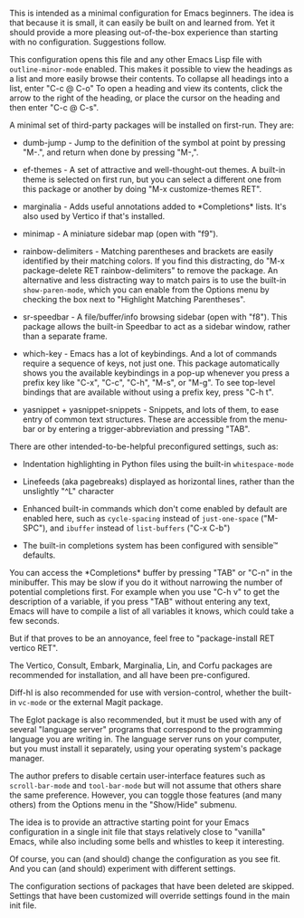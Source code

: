 This is intended as a minimal configuration for Emacs beginners.
The idea is that because it is small, it can easily be built on and
learned from.  Yet it should provide a more pleasing out-of-the-box
experience than starting with no configuration.  Suggestions follow.

This configuration opens this file and any other Emacs Lisp file
with `outline-minor-mode` enabled.  This makes it possible to view
the headings as a list and more easily browse their contents.  To
collapse all headings into a list, enter "C-c @ C-o" To open a
heading and view its contents, click the arrow to the right of the
heading, or place the cursor on the heading and then enter "C-c @
C-s".

A minimal set of third-party packages will be installed on
first-run.  They are:

* dumb-jump - Jump to the definition of the symbol at point by
  pressing "M-.", and return when done by pressing "M-,".

* ef-themes - A set of attractive and well-thought-out themes.  A
  built-in theme is selected on first run, but you can select a
  different one from this package or another by doing "M-x
  customize-themes RET".

* marginalia - Adds useful annotations added to \*Completions\* lists.
  It's also used by Vertico if that's installed.

* minimap - A miniature sidebar map (open with "f9").

* rainbow-delimiters - Matching parentheses and brackets are easily
  identified by their matching colors.  If you find this distracting,
  do "M-x package-delete RET rainbow-delimiters" to remove the
  package.  An alternative and less distracting way to match pairs is
  to use the built-in `show-paren-mode`, which you can enable from the
  Options menu by checking the box next to "Highlight Matching
  Parentheses".

* sr-speedbar - A file/buffer/info browsing sidebar (open with "f8").
  This package allows the built-in Speedbar to act as a sidebar
  window, rather than a separate frame.

* which-key - Emacs has a lot of keybindings.  And a lot of commands
  require a sequence of keys, not just one.  This package
  automatically shows you the available keybindings in a pop-up
  whenever you press a prefix key like "C-x", "C-c", "C-h", "M-s", or
  "M-g".  To see top-level bindings that are available without using a
  prefix key, press "C-h t".
  
* yasnippet + yasnippet-snippets - Snippets, and lots of them, to ease
  entry of common text structures.  These are accessible from the
  menu-bar or by entering a trigger-abbreviation and pressing "TAB".

There are other intended-to-be-helpful preconfigured settings, such
as:

* Indentation highlighting in Python files using the built-in
`whitespace-mode`

* Linefeeds (aka pagebreaks) displayed as horizontal lines, rather
  than the unslightly "^L" character

* Enhanced built-in commands which don't come enabled by default
  are enabled here, such as `cycle-spacing` instead of
  `just-one-space` ("M-SPC"), and `ibuffer` instead of
  `list-buffers` ("C-x C-b")

* The built-in completions system has been configured with sensible™
  defaults.
  
You can access the \*Completions\* buffer by pressing "TAB" or
"C-n" in the minibuffer.  This may be slow if you do it without
narrowing the number of potential completions first.  For example
when you use "C-h v" to get the description of a variable, if you
press "TAB" without entering any text, Emacs will have to compile
a list of all variables it knows, which could take a few seconds.

But if that proves to be an annoyance, feel free to "package-install
RET vertico RET".

The Vertico, Consult, Embark, Marginalia, Lin, and Corfu packages are
recommended for installation, and all have been pre-configured.

Diff-hl is also recommended for use with version-control, whether
the built-in `vc-mode` or the external Magit package.

The Eglot package is also recommended, but it must be used with
any of several "language server" programs that correspond to the
programming language you are writing in.  The language server
runs on your computer, but you must install it separately, using
your operating system's package manager.

The author prefers to disable certain user-interface features such as
`scroll-bar-mode` and `tool-bar-mode` but will not assume that others
share the same preference.  However, you can toggle those features
(and many others) from the Options menu in the "Show/Hide" submenu.

The idea is to provide an attractive starting point for your Emacs
configuration in a single init file that stays relatively close to
"vanilla" Emacs, while also including some bells and whistles to keep
it interesting.

Of course, you can (and should) change the configuration as you see
fit.  And you can (and should) experiment with different settings.

The configuration sections of packages that have been deleted
are skipped.  Settings that have been customized will override
settings found in the main init file.
